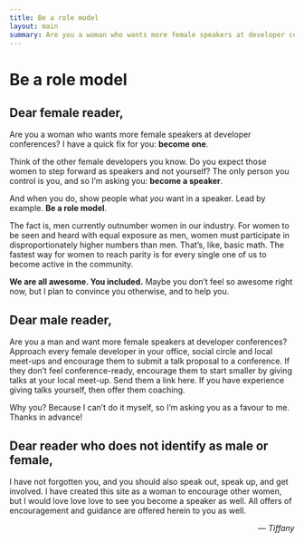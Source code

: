 ```yaml
---
title: Be a role model
layout: main
summary: Are you a woman who wants more female speakers at developer conferences? Become one yourself!
---
```


# Be a role model

## Dear female reader,

Are you a woman who wants more female speakers at developer conferences? I have a quick fix for you: **become one**.

Think of the other female developers you know. Do you expect those women to step forward as speakers and not yourself? The only person you control is you, and so I’m asking you: **become a speaker**.

And when you do, show people what *you* want in a speaker. Lead by example. **Be a role model**.

The fact is, men currently outnumber women in our industry. For women to be seen and heard with equal exposure as men, women must participate in disproportionately higher numbers than men. That’s, like, basic math. The fastest way for women to reach parity is for every single one of us to become active in the community.

**We are all awesome. You included.** Maybe you don’t feel so awesome right now, but I plan to convince you otherwise, and to help you.

## Dear male reader,

Are you a man and want more female speakers at developer conferences? Approach every female developer in your office, social circle and local meet-ups and encourage them to submit a talk proposal to a conference. If they don’t feel conference-ready, encourage them to start smaller by giving talks at your local meet-up. Send them a link here. If you have experience giving talks yourself, then offer them coaching.

Why you? Because I can’t do it myself, so I’m asking you as a favour to me. Thanks in advance!

## Dear reader who does not identify as male or female,

I have not forgotten you, and you should also speak out, speak up, and get involved. I have created this site as a woman to encourage other women, but I would love love love to see you become a speaker as well. All offers of encouragement and guidance are offered herein to you as well.

<p align="right"> — <span style="font-style: italic;">Tiffany</span></p>
